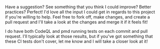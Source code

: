 Have a suggestion? See something that you think I could improve? Better practices? Perfect!
I'd love all the input I could get in regards to this project if you're willing to help. Feel free to fork off, make
changes, and create a pull request and I'll take a look at the changes and merge it if it feels fit!

I do have both CodeQL and pmd running tests on each commit and pull request. I'll typically look at those results, but if you've got something that these CI tests don't cover, let me know and I will take a closer look at it!
